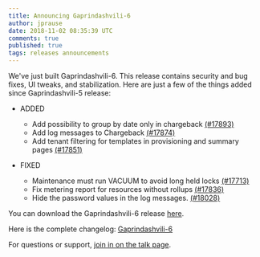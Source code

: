 ```yaml
---
title: Announcing Gaprindashvili-6
author: jprause
date: 2018-11-02 08:35:39 UTC
comments: true
published: true
tags: releases announcements
---
```


We've just built Gaprindashvili-6. This release contains security and bug fixes, UI tweaks, and stabilization.
Here are just a few of the things added since Gaprindashvili-5 release:

- ADDED
  * Add possibility to group by date only in chargeback [(#17893)](https://github.com/ManageIQ/manageiq/pull/17893)
  * Add log messages to Chargeback [(#17874)](https://github.com/ManageIQ/manageiq/pull/17874)
  * Add tenant filtering for templates in provisioning and summary pages [(#17851)](https://github.com/ManageIQ/manageiq/pull/17851)

- FIXED 
  * Maintenance must run VACUUM to avoid long held locks [(#17713)](https://github.com/ManageIQ/manageiq/pull/17713)
  * Fix metering report for resources without rollups [(#17836)](https://github.com/ManageIQ/manageiq/pull/17836)
  * Hide the password values in the log messages. [(#18028)](https://github.com/ManageIQ/manageiq/pull/18028)

You can download the Gaprindashvili-6 release [here](http://manageiq.org/download/).

Here is the complete changelog:
[Gaprindashvili-6](https://github.com/ManageIQ/manageiq/blob/gaprindashvili/CHANGELOG.md)

For questions or support,
[join in on the talk page](http://talk.manageiq.org/).
